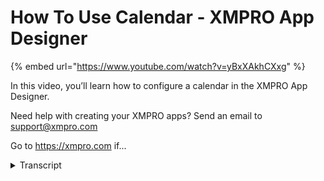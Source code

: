 # How To Use Calendar - XMPRO App Designer
{% embed url="https://www.youtube.com/watch?v=yBxXAkhCXxg" %}



In this video, you’ll learn how to configure a calendar in the XMPRO App Designer.

Need help with creating your XMPRO apps? Send an email to support@xmpro.com

Go to https://xmpro.com if...
<details>
<summary>Transcript</summary>In this video, you’ll learn how to configure a calendar in the XMPRO App Designer.

Need help with creating your XMPRO apps? Send an email to support@xmpro.com

Go to https://xmpro.com if...
welcome to another training video from

exam pro

today we'll be looking at calendar and

how to use it in app designer

the calendar control can be found under

the basic category or we can search it

from the search text box

now we can check it to the box that we

want to display

and we save it as this it shows you the

default layout

of the control

the calendar control have three buttons

on the top

arrow buttons on the left and right for

you to navigate between different ones

and a similar button in the middle

so when you click on it we change the

field from month

to year year to decade

decade to century

and also we can zoom back in by clicking

any

button underneath

now i will show you the configuration of

the calendar control

under appearance you will see the

visible option that would be the same as

the other

app designer controls the show today's

button when you check on it

it will add a button on the calendar

control

when the users select that button

it would directly select today's day

you can also change the default zoom

level to be displayed in the launcher as

well as the minimum zoom out level and

the maximum zoom in level

so now we can change the zoom level to

year

we normally send our level to that k

and the maximum change level to you

we can also specify two tips for this

control so when the user whoever depends

on the control we display the test is

specified here

now you see the calendar control no

longer dislike the days of the month

but it will display the month of the

year and when you click on the zoom out

button

you're no longer getting to the central

level and when you try to zoom in you no

longer go into the multiplier

and now if you want the user only able

to specify to select the date range

specified date range

we can specify under the behavior so we

can specify the minimum and the maximum

day

so we can select the first of september

up till to 30th of october

we can also change the date

change the first day of the week

from sunday to any day of the week

and change it to monday if you don't

want

the user to be able to select the date

and navigate

between different months we can change

the

option to true for disabled if you just

one

don't want the user select any date from

the calendar we can

change the bit only option to true

in here we can also specify

the selected value it can be either a

static value

or find it into a variables

and now we change the maximum level back

to months

launch it you will see the user can no

longer select any date outside

september and october and when we zoom

into

september you will see the first day of

september has been selected

also when we want to disable any

individual dates

we can go into the properties again

we can specify

the dates we want to disable

and we can also change the merge of the

disabled dates to dynamic data source if

we

want to the dates coming from the data

source

and now we'll see 14 of september has

been disabled

and this is how we configure the content

control

thank you for watching

you
</details>